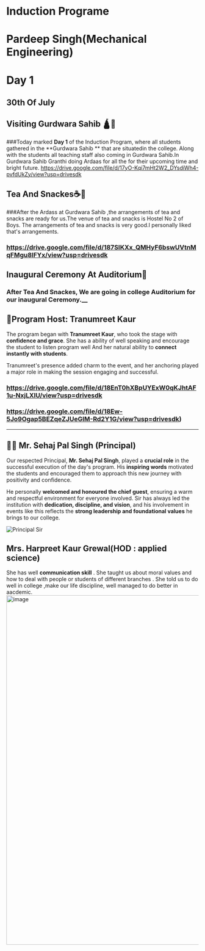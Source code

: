 # Induction Programe
# Pardeep Singh(Mechanical Engineering)
# Day 1
## 30th Of July 
## Visiting Gurdwara Sahib 🛕🪯
###Today marked **Day 1** of the Induction Program, where all students gathered in the **Gurdwara Sahib ** that are situatedin the college. Along with the students all teaching staff also coming in Gurdwara Sahib.In Gurdwara Sahib Granthi doing Ardaas for all the for their upcoming time and bright future.
   https://drive.google.com/file/d/17yO-Kqi7mHt2W2_DYsdiWh4-pvfdUkZy/view?usp=drivesdk

## Tea And Snackes☕️🍪
 ###After the Ardass at Gurdwara Sahib ,the arrangements of tea and snacks are ready for us.The venue of tea and snacks is Hostel No 2 of Boys. The arrangements of tea and snacks is very good.I personally liked that's arrangements.
 ### https://drive.google.com/file/d/187SIKXx_QMHyF6bswUVtnMqFMgu8lFYx/view?usp=drivesdk

 ## Inaugural Ceremony At Auditorium🏫
 ### After Tea And Snackes, We are going in college Auditorium for our inaugural Ceremony.__
 ## 🔶Program Host: Tranumreet Kaur

The program began with **Tranumreet Kaur**, who took the stage with **confidence and grace**. She has a ability of well speaking and encourage the student to listen program well And her natural ability to **connect instantly with students**.

Tranumreet's presence added charm to the event, and her anchoring played a major role in making the session engaging and successful.
### https://drive.google.com/file/d/18EnT0hXBpUYExW0qKJhtAF1u-NxjLXIU/view?usp=drivesdk
### https://drive.google.com/file/d/18Ew-5Jo9Ogap5BEZqeZJUeGIM-Rd2Y1G/view?usp=drivesdk)

---

## 👨‍🏫 Mr. Sehaj Pal Singh (Principal)

Our respected Principal, **Mr. Sehaj Pal Singh**, played a **crucial role** in the successful execution of the day's program. His **inspiring words** motivated the students and encouraged them to approach this new journey with positivity and confidence.

He personally **welcomed and honoured the chief guest**, ensuring a warm and respectful environment for everyone involved.
Sir has always led the institution with **dedication, discipline, and vision**, and his involvement in events like this reflects the **strong leadership and foundational values** he brings to our college.

![Principal Sir](https://drive.google.com/uc?export=view&id=1W6Tb_8CIgulA92Dx2UePvSRvialW228_)

## Mrs. Harpreet Kaur Grewal(HOD : applied science)

She has well **communication skill** . She taught us about moral values and how to deal with people or students of different branches . She told us to do well in college ,make our life discipline, well managed to do better in aacdemic. 
<img width="1204" height="916" alt="image" src="https://github.com/user-attachments/assets/b7a2cbcd-e3d6-4c1c-93c9-6ae97c4c0ef8" />
